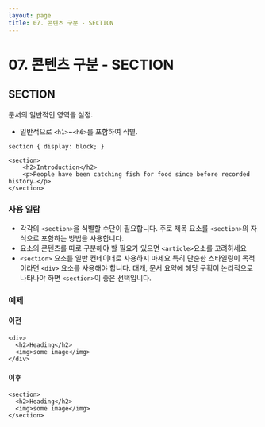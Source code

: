 ```yaml
---
layout: page
title: 07. 콘텐츠 구분 - SECTION
---
```


# 07. 콘텐츠 구분 - SECTION

## SECTION
문서의 일반적인 영역을 설정.

- 일반적으로 `<h1>`~`<h6>`를 포함하여 식별.

```
section { display: block; }

<section>
    <h2>Introduction</h2>
    <p>People have been catching fish for food since before recorded history…</p>
</section>
```
### 사용 일람
- 각각의 `<section>`을 식별할 수단이 필요합니다. 주로 제목 요소를 `<section>`의 자식으로 포함하는 방법을 사용합니다.
- 요소의 콘텐츠를 따로 구분해야 할 필요가 있으면 `<article>`요소를 고려하세요
- `<section>` 요소를 일반 컨테이너로 사용하지 마세요 특히 단순한 스타일링이 목적이라면 `<div>` 요소를 사용해야 합니다. 대개, 문서 요약에 해당 구획이 논리적으로 나타나야 하면 `<section>`이 좋은 선택입니다.

### 예제 
#### 이전
```
<div>
  <h2>Heading</h2>
  <img>some image</img>
</div>
```

#### 이후
```
<section>
  <h2>Heading</h2>
  <img>some image</img>
</section>
```